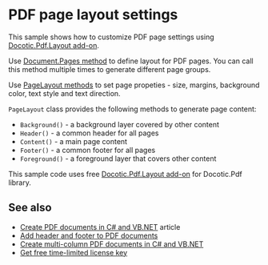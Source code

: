 # PDF page layout settings
This sample shows how to customize PDF page settings using [Docotic.Pdf.Layout add-on](https://www.nuget.org/packages/BitMiracle.Docotic.Pdf.Layout/).

Use [Document.Pages method](https://bitmiracle.com/pdf-library/api/layout/document-pages) to define layout for PDF pages.
You can call this method multiple times to generate different page groups.

Use [PageLayout methods](https://bitmiracle.com/pdf-library/api/layout/pagelayout) to set page propeties -
size, margins, background color, text style and text direction.

`PageLayout` class provides the following methods to generate page content:
* `Background()` - a background layer covered by other content
* `Header()` - a common header for all pages
* `Content()` - a main page content
* `Footer()` - a common footer for all pages
* `Foreground()` - a foreground layer that covers other content

This sample code uses free [Docotic.Pdf.Layout add-on](https://www.nuget.org/packages/BitMiracle.Docotic.Pdf.Layout/) for Docotic.Pdf library.

## See also
* [Create PDF documents in C# and VB.NET](https://bitmiracle.com/pdf-library/create-pdf) article
* [Add header and footer to PDF documents](/Samples/Layout/HeaderFooter)
* [Create multi-column PDF documents in C# and VB.NET](/Samples/Layout/RowsColumns)
* [Get free time-limited license key](https://bitmiracle.com/pdf-library/download)
